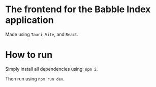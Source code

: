 # The frontend for the Babble Index application

Made using `Tauri`, `Vite`, and `React`.

# How to run

Simply install all dependencies using: `npm i`.

Then run using `npm run dev`.
